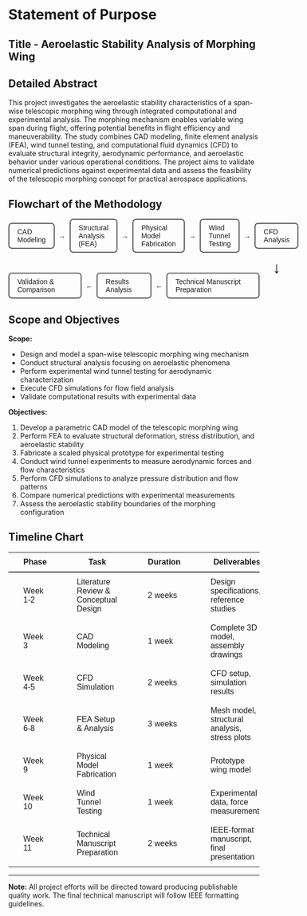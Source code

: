 # Statement of Purpose

## Title - Aeroelastic Stability Analysis of Morphing Wing

## Detailed Abstract
This project investigates the aeroelastic stability characteristics of a span-wise telescopic morphing wing through integrated computational and experimental analysis. The morphing mechanism enables variable wing span during flight, offering potential benefits in flight efficiency and maneuverability. The study combines CAD modeling, finite element analysis (FEA), wind tunnel testing, and computational fluid dynamics (CFD) to evaluate structural integrity, aerodynamic performance, and aeroelastic behavior under various operational conditions. The project aims to validate numerical predictions against experimental data and assess the feasibility of the telescopic morphing concept for practical aerospace applications.

## Flowchart of the Methodology

<div style="font-family: Arial, sans-serif;">
  <div style="display: flex; align-items: center; justify-content: flex-start; position: relative;">
    <span style="padding:8px 16px; border:2px solid #555; border-radius:7px;">CAD Modeling</span>
    <span style="margin:0 8px;">→</span>
    <span style="padding:8px 16px; border:2px solid #555; border-radius:7px;">Structural Analysis (FEA)</span>
    <span style="margin:0 8px;">→</span>
    <span style="padding:8px 16px; border:2px solid #555; border-radius:7px;">Physical Model Fabrication</span>
    <span style="margin:0 8px;">→</span>
    <span style="padding:8px 16px; border:2px solid #555; border-radius:7px;">Wind Tunnel Testing</span>
    <span style="margin:0 8px;">→</span>
    <span id="cfd-box" style="padding:8px 16px; border:2px solid #555; border-radius:7px; position: relative;">CFD Analysis
      <div style="position: absolute; left: 50%; transform: translateX(-50%); top: 70px;">
        <span style="font-size:32px;">↓</span>
      </div>
    </span>
  </div>
  <div style="height:40px;"></div>
  <div style="display: flex; justify-content: center; align-items: center;">
    <span style="padding:8px 16px; border:2px solid #555; border-radius:7px;">Validation & Comparison</span>
    <span style="margin:0 8px;">←</span>
    <span style="padding:8px 16px; border:2px solid #555; border-radius:7px;">Results Analysis</span>
    <span style="margin:0 8px;">←</span>
    <span style="padding:8px 16px; border:2px solid #555; border-radius:7px;">Technical Manuscript Preparation</span>
  </div>
</div>

## Scope and Objectives

**Scope:**
- Design and model a span-wise telescopic morphing wing mechanism
- Conduct structural analysis focusing on aeroelastic phenomena
- Perform experimental wind tunnel testing for aerodynamic characterization
- Execute CFD simulations for flow field analysis
- Validate computational results with experimental data

**Objectives:**
1. Develop a parametric CAD model of the telescopic morphing wing
2. Perform FEA to evaluate structural deformation, stress distribution, and aeroelastic stability
3. Fabricate a scaled physical prototype for experimental testing
4. Conduct wind tunnel experiments to measure aerodynamic forces and flow characteristics
5. Perform CFD simulations to analyze pressure distribution and flow patterns
6. Compare numerical predictions with experimental measurements
7. Assess the aeroelastic stability boundaries of the morphing configuration

## Timeline Chart

<table style="width:100%; border-collapse:collapse; font-family: Arial, sans-serif;">
  <thead>
    <tr>
      <th style="padding:10px 30px; border-bottom:2px solid #333;">Phase</th>
      <th style="padding:10px 30px; border-bottom:2px solid #333;">Task</th>
      <th style="padding:10px 30px; border-bottom:2px solid #333;">Duration</th>
      <th style="padding:10px 30px; border-bottom:2px solid #333;">Deliverables</th>
    </tr>
  </thead>
  <tbody>
    <tr>
      <td style="padding:10px 30px;">Week 1-2</td>
      <td style="padding:10px 30px;">Literature Review & Conceptual Design</td>
      <td style="padding:10px 30px;">2 weeks</td>
      <td style="padding:10px 30px;">Design specifications, reference studies</td>
    </tr>
    <tr>
      <td style="padding:10px 30px;">Week 3</td>
      <td style="padding:10px 30px;">CAD Modeling</td>
      <td style="padding:10px 30px;">1 week</td>
      <td style="padding:10px 30px;">Complete 3D model, assembly drawings</td>
    </tr>
    <tr>
      <td style="padding:10px 30px;">Week 4-5</td>
      <td style="padding:10px 30px;">CFD Simulation</td>
      <td style="padding:10px 30px;">2 weeks</td>
      <td style="padding:10px 30px;">CFD setup, simulation results</td>
    </tr>
    <tr>
      <td style="padding:10px 30px;">Week 6-8</td>
      <td style="padding:10px 30px;">FEA Setup & Analysis</td>
      <td style="padding:10px 30px;">3 weeks</td>
      <td style="padding:10px 30px;">Mesh model, structural analysis, stress plots</td>
    </tr>
    <tr>
      <td style="padding:10px 30px;">Week 9</td>
      <td style="padding:10px 30px;">Physical Model Fabrication</td>
      <td style="padding:10px 30px;">1 week</td>
      <td style="padding:10px 30px;">Prototype wing model</td>
    </tr>
    <tr>
      <td style="padding:10px 30px;">Week 10</td>
      <td style="padding:10px 30px;">Wind Tunnel Testing</td>
      <td style="padding:10px 30px;">1 week</td>
      <td style="padding:10px 30px;">Experimental data, force measurements</td>
    </tr>
    <tr>
      <td style="padding:10px 30px;">Week 11</td>
      <td style="padding:10px 30px;">Technical Manuscript Preparation</td>
      <td style="padding:10px 30px;">2 weeks</td>
      <td style="padding:10px 30px;">IEEE-format manuscript, final presentation</td>
    </tr>
  </tbody>
</table>

---

**Note:** All project efforts will be directed toward producing publishable quality work. The final technical manuscript will follow IEEE formatting guidelines.
